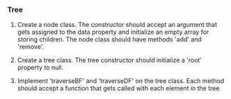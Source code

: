 ### Tree

1) Create a node class.  The constructor should accept an argument that gets assigned to the data property and initialize an empty array for storing children. The node class should have methods 'add' and 'remove'.

2) Create a tree class. The tree constructor should initialize a 'root' property to null.

3) Implement 'traverseBF' and 'traverseDF' on the tree class.  Each method should accept a function that gets called with each element in the tree